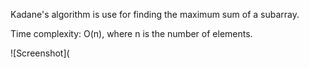 Kadane's algorithm is use for finding the maximum sum of a subarray.

Time complexity: O(n), where n is the number of elements.

![Screenshot](
